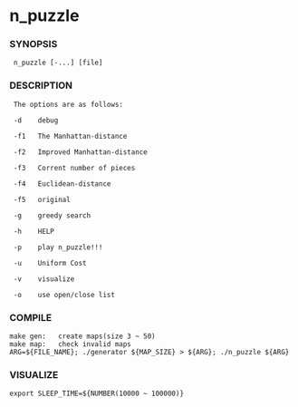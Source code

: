 # n_puzzle

### SYNOPSIS

     n_puzzle [-...] [file]

### DESCRIPTION

     The options are as follows:

     -d    debug

     -f1   The Manhattan-distance

     -f2   Improved Manhattan-distance

     -f3   Corrent number of pieces

     -f4   Euclidean-distance

     -f5   original

     -g    greedy search

     -h    HELP

     -p    play n_puzzle!!!

     -u    Uniform Cost

     -v    visualize

     -o    use open/close list

### COMPILE

    make gen:   create maps(size 3 ~ 50)
    make map:   check invalid maps
    ARG=${FILE_NAME}; ./generator ${MAP_SIZE} > ${ARG}; ./n_puzzle ${ARG}

### VISUALIZE

    export SLEEP_TIME=${NUMBER(10000 ~ 100000)}

